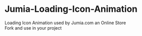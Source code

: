 # Jumia-Loading-Icon-Animation
Loading Icon Animation used by Jumia.com an Online Store\
Fork and use in your project 
